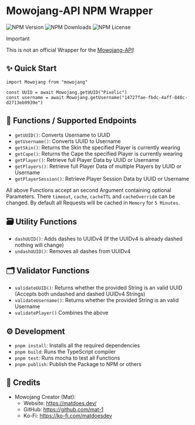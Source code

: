 # Mowojang-API NPM Wrapper

![NPM Version](https://img.shields.io/npm/v/mowojang?label=NPM)
![NPM Downloads](https://img.shields.io/npm/dw/mowojang?label=Downloads)
![NPM License](https://img.shields.io/npm/l/mowojang?label=License)

> [!IMPORTANT]
> This is not an official Wrapper for the [Mowojang-API](https://mowojang.matdoes.dev/)!

## ✨ Quick Start

```TS
import Mowojang from "mowojang"

const UUID = await Mowojang.getUUID("Pixelic")
const username = await Mowojang.getUsername("14727fae-fbdc-4aff-848c-d2713eb9939e")
```

## 🔧 Functions / Supported Endpoints

- `getUUID()`: Converts Username to UUID
- `getUsername()`: Converts UUID to Username
- `getSkin()`: Returns the Skin the specified Player is currently wearing
- `getCape()`: Returns the Cape the specified Player is currently wearing
- `getPlayer()`: Retrieve full Player Data by UUID or Username
- `getPlayers()`: Retrieve full Player Data of multiple Players by UUID or Username
- `getPlayerSession()`: Retrieve Player Session Data by UUID or Username

All above Functions accept an second Argument containing optional Parameters. There `timeout`, `cache`, `cacheTTL` and `cacheOverride` can be changed. By default all Requests will be cached in `Memory` for `5 Minutes`.

## 🗃️ Utility Functions

- `dashUUID()`: Adds dashes to UUIDv4 (If the UUIDv4 is already dashed nothing will change)
- `undashUUID()`: Removes all dashes from UUIDv4

## 🗂️ Validator Functions

- `validateUUID()`: Returns whether the provided String is an valid UUID (Accepts both undashed and dashed UUIDv4 Strings)
- `validateUsername()`: Returns whether the provided String is an valid Username
- `validatePlayer()` Combines the above

## ⚙️ Development

- `pnpm install`: Installs all the required dependencies
- `pnpm build`: Runs the TypeScript compiler
- `pnpm test`: Runs mocha to test all Functions
- `pnpm publish`: Publish the Package to NPM or others

## 📎 Credits

- Mowojang Creator (Mat):
  - Website: https://matdoes.dev/
  - GitHub: https://github.com/mat-1
  - Ko-Fi: https://ko-fi.com/matdoesdev
